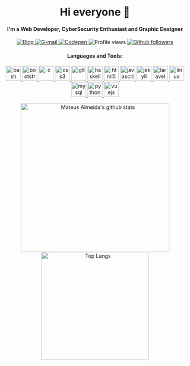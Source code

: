<h1 align="center">Hi everyone 👋</h1>
<h4 align="center">I'm a Web Developer, CyberSecurity Enthusiast and Graphic Designer</h4>

<p align="center">
  <a href="https://imsouza.github.io/" target="_blank"> <img src="https://img.shields.io/badge/Blog-imsouza.github.com-%23333" alt="Blog" /> </a>
  <a href="mailto:mateusalmeida0715@gmail.com" target="_blank"> <img src="https://img.shields.io/badge/-Gmail-DD4D40?style=style=social&labelColor=DD4D40&logo=gmail&logoColor=white&link=mateusalmeida0715@gmail.com" alt="G-mail" /> </a>
  <a href="https://codepen.io/imsouza" target="_blank"> <img src="https://aleen42.github.io/badges/src/codepen.svg" alt="Codepen" /> </a>
  <img src="https://gpvc.arturio.dev/imsouza" alt="Profile views" />
  <a href="https://github.com/imsouza?tab=followers" target="_blank"> <img src="https://img.shields.io/github/followers/imsouza.svg?style=social&label=Follow&maxAge=2592000" alt="Github followers" /> </a>
</p>



<h4 align="center">Languages and Tools:</h4>

<p align="center"> <a href="https://www.gnu.org/software/bash/" target="_blank"> <img src="https://www.vectorlogo.zone/logos/gnu_bash/gnu_bash-icon.svg" alt="bash" width="40" height="40"/> </a> <a href="https://getbootstrap.com" target="_blank"> <img src="https://devicons.github.io/devicon/devicon.git/icons/bootstrap/bootstrap-plain.svg" alt="bootstrap" width="40" height="40"/> </a> <a href="https://www.cprogramming.com/" target="_blank"> <img src="https://devicons.github.io/devicon/devicon.git/icons/c/c-original.svg" alt="c" width="40" height="40"/> </a> <a href="https://www.w3schools.com/css/" target="_blank"> <img src="https://devicons.github.io/devicon/devicon.git/icons/css3/css3-original-wordmark.svg" alt="css3" width="40" height="40"/> </a> <a href="https://git-scm.com/" target="_blank"> <img src="https://www.vectorlogo.zone/logos/git-scm/git-scm-icon.svg" alt="git" width="40" height="40"/> </a> <a href="https://www.haskell.org/" target="_blank"> <img src="https://upload.wikimedia.org/wikipedia/commons/1/1c/Haskell-Logo.svg" alt="haskell" width="40" height="40"/> </a> <a href="https://www.w3.org/html/" target="_blank"> <img src="https://devicons.github.io/devicon/devicon.git/icons/html5/html5-original-wordmark.svg" alt="html5" width="40" height="40"/> </a> <a href="https://developer.mozilla.org/en-US/docs/Web/JavaScript" target="_blank"> <img src="https://devicons.github.io/devicon/devicon.git/icons/javascript/javascript-original.svg" alt="javascript" width="40" height="40"/> </a> <a href="https://jekyllrb.com/" target="_blank"> <img src="https://www.vectorlogo.zone/logos/jekyllrb/jekyllrb-icon.svg" alt="jekyll" width="40" height="40"/> </a> <a href="https://laravel.com/" target="_blank"> <img src="https://devicons.github.io/devicon/devicon.git/icons/laravel/laravel-plain-wordmark.svg" alt="laravel" width="40" height="40"/> </a> <a href="https://www.linux.org/" target="_blank"> <img src="https://devicons.github.io/devicon/devicon.git/icons/linux/linux-original.svg" alt="linux" width="40" height="40"/> </a> <a href="https://www.mysql.com/" target="_blank"> <img src="https://devicons.github.io/devicon/devicon.git/icons/mysql/mysql-original-wordmark.svg" alt="mysql" width="40" height="40"/> </a> <a href="https://www.python.org" target="_blank"> <img src="https://devicons.github.io/devicon/devicon.git/icons/python/python-original.svg" alt="python" width="40" height="40"/> </a> <a href="https://vuejs.org/" target="_blank"> <img src="https://devicons.github.io/devicon/devicon.git/icons/vuejs/vuejs-original-wordmark.svg" alt="vuejs" width="40" height="40"/> </a> </p>

<p align="center">
<img width="400" alt="Mateus Almeida's github stats" src="https://github-readme-stats.vercel.app/api?username=imsouza&count_private=true" />
<img width="290" alt="Top Langs" src="https://github-readme-stats.vercel.app/api/top-langs/?username=imsouza&layout=compact&langs_count=8" />
</p>
